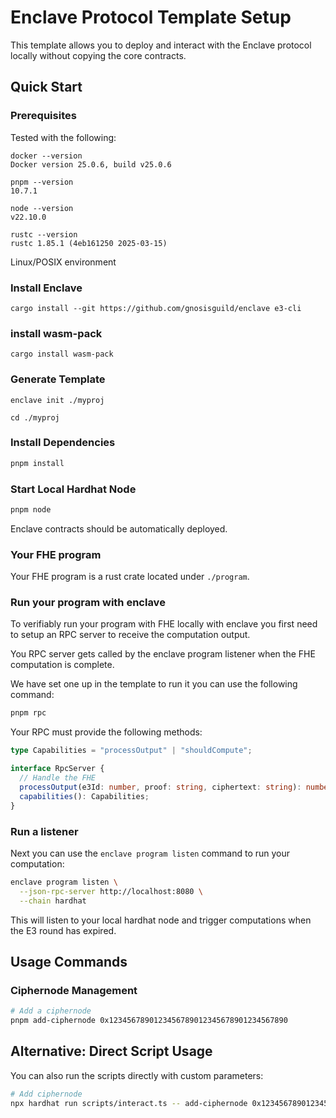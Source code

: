 # Enclave Protocol Template Setup

This template allows you to deploy and interact with the Enclave protocol locally without copying the core contracts.

## Quick Start

### Prerequisites

Tested with the following:

```
docker --version
Docker version 25.0.6, build v25.0.6
```

```
pnpm --version
10.7.1
```

```
node --version
v22.10.0
```

```
rustc --version
rustc 1.85.1 (4eb161250 2025-03-15)
```

Linux/POSIX environment

### Install Enclave

```
cargo install --git https://github.com/gnosisguild/enclave e3-cli
```

### install wasm-pack

```
cargo install wasm-pack
```

### Generate Template

```
enclave init ./myproj
```

```
cd ./myproj
```

### Install Dependencies

```bash
pnpm install
```

### Start Local Hardhat Node

```bash
pnpm node
```

Enclave contracts should be automatically deployed.

### Your FHE program

Your FHE program is a rust crate located under `./program`.

### Run your program with enclave

To verifiably run your program with FHE locally with enclave you first need to setup an RPC server to receive the computation output.

You RPC server gets called by the enclave program listener when the FHE computation is complete.

We have set one up in the template to run it you can use the following command:

```bash
pnpm rpc
```

Your RPC must provide the following methods:

```ts
type Capabilities = "processOutput" | "shouldCompute";

interface RpcServer {
  // Handle the FHE
  processOutput(e3Id: number, proof: string, ciphertext: string): number;
  capabilities(): Capabilities;
}
```

### Run a listener

Next you can use the `enclave program listen` command to run your computation:

```bash
enclave program listen \
  --json-rpc-server http://localhost:8080 \
  --chain hardhat
```

This will listen to your local hardhat node and trigger computations when the E3 round has expired.

## Usage Commands

### Ciphernode Management

```bash
# Add a ciphernode
pnpm add-ciphernode 0x1234567890123456789012345678901234567890
```

## Alternative: Direct Script Usage

You can also run the scripts directly with custom parameters:

```bash
# Add ciphernode
npx hardhat run scripts/interact.ts -- add-ciphernode 0x1234567890123456789012345678901234567890
```
